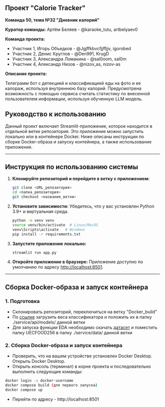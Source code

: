 ## Проект "Calorie Tracker" 
**Команда 50, тема №32 "Дневник калорий"**

**Куратор команды:** Артём Беляев - @karaoke_tutu, artbelyaev0

**Команда проекта:**
- Участник 1, Игорь Объедков - @Jgjffkbvcfjjffjjv, igorobed
- Участник 2, Денис Круглов - @Den991, KrugD
- Участник 3, Александра Ломакина - @sal0oom, sal0m
- Участник 4, Александр Низов - @nizov_as, nizov-as

**Описание проекта:**

Телеграмм бот с детекцией и классификацией еды на фото и ее калораж, используя внутреннюю базу калорий. Предусмотрена возможность с помощью сервиса считать статистику по внесенной пользователем информации, используя обученную LLM модель.

## Руководство к использованию
Данный проект включает Streamlit-приложение, которое находится в отдельной ветке репозитория. Это приложение можно запустить локально или в контейнере Docker. Ниже описаны инструкции по сборке Docker-образа и запуску контейнера, а также использование приложения.

---

## Инструкция по использованию системы

1. **Клонируйте репозиторий и перейдите в ветку с приложением:**
   ```bash
   git clone <URL_репозитория>
   cd <папка_репозитория>
   git checkout <название_ветки>
   ```

2. **Установите зависимости:**
   Убедитесь, что у вас установлен Python 3.9+ и виртуальная среда.
   ```bash
   python -m venv venv
   source venv/bin/activate  # Linux/MacOS
   venv\Scripts\activate   # Windows
   pip install -r requirements.txt
   ```

3. **Запустите приложение локально:**
   ```bash
   streamlit run app.py
   ```

4. **Откройте приложение в браузере:**
   Приложение доступно по умолчанию по адресу [http://localhost:8501](http://localhost:8501).

---

## Сборка Docker-образа и запуск контейнера

### 1. **Подготовка**

* Склонировать репозиторий, переключиться на ветку "Docker_build"
* По [ссылке](https://drive.google.com/file/d/1N4Qy6LwOzENtHG8QdCQbBKlpSDVbCjZL/view?usp=sharing) загрузить веса классификатора и положить их в папку ./service/api/models/ данной ветки
* Для запуска функции EDA необходимо скачать [датасет](http://foodcam.mobi/dataset256.zip) и поместить папку UECFOOD256 в папку ./service/data/ данной ветки

### 2. **Сборка Docker-образа и запуск контейнера**

* Проверить, что на вашем устройстве установлен Docker Desktop. Открыть Docker Desktop.
* Открыть консоль (терминал) в корне проекта и последовательно выполнить следующие команды:
```bash
docker login -u docker-username
docker compose build (для первого запуска)
docker compose up
```
* Перейти по адресу - http://localhost:8501


